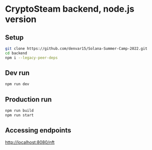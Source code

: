 # CryptoSteam backend, node.js version

## Setup

```bash
git clone https://github.com/denvar15/Solana-Summer-Camp-2022.git
cd backend
npm i --legacy-peer-deps
```

## Dev run

```bash
npm run dev
```

## Production run

```bash
npm run build
npm run start
```

## Accessing endpoints  

<http://localhost:8080/nft>
